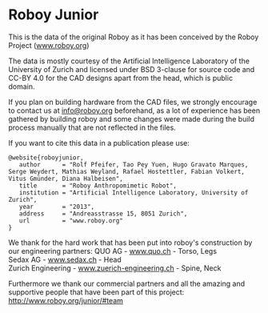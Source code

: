 Roboy Junior
======

This is the data of the original Roboy as it has been conceived by the Roboy Project (www.roboy.org)

The data is mostly courtesy of the Artificial Intelligence Laboratory of the University of Zurich and licensed under BSD 3-clause for source code and CC-BY 4.0 for the CAD designs apart from the head, which is public domain.

If you plan on building hardware from the CAD files, we strongly encourage to contact us at info@roboy.org beforehand, as a lot of experience has been gathered by building roboy and some changes were made during the build process manually that are not reflected in the files. 

If you want to cite this data in a publication please use:

    @website{roboyjunior,
       author      = "Rolf Pfeifer, Tao Pey Yuen, Hugo Gravato Marques, Serge Weydert, Mathias Weyland, Rafael Hostettler, Fabian Volkert, Vitus Gmünder, Diana Halbeisen",
       title       = "Roboy Anthropomimetic Robot",
       institution = "Artificial Intelligence Laboratory, University of Zurich",
       year        = "2013",
       address     = "Andreasstrasse 15, 8051 Zurich",
       url         = "www.roboy.org"
    }

We thank for the hard work that has been put into roboy's construction by our engineering partners:
QUO AG - www.quo.ch - Torso, Legs  
Sedax AG - www.sedax.ch - Head  
Zurich Engineering - www.zuerich-engineering.ch - Spine, Neck  

Furthermore we thank our commercial partners and all the amazing and supportive people that have been part of this project:
http://www.roboy.org/junior/#team
